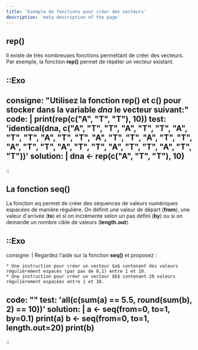 ```yaml
---
title: 'Exemple de fonctions pour créer des vecteurs'
description: 'meta description of the page'
---
```


## rep()

Il existe de très nombreuses fonctions permettant de créer des vecteurs. Par exemple, la fonction **rep()** permet de répéter un vecteur existant.

::Exo
---
consigne: "Utilisez la fonction **rep()** et **c()** pour stocker dans la variable *dna* le vecteur suivant:"
code: |
    print(rep(c("A", "T", "T"), 10))
test: 'identical(dna, c("A", "T", "T", "A", "T", "T", "A", "T", "T", "A", "T", "T", "A", "T", "T", "A", "T", "T", "A", "T", "T", "A", "T", "T", "A", "T", "T", "A", "T", "T"))'
solution: |
    dna <- rep(c("A", "T", "T"), 10)
---
::

## La fonction seq()

La fonction eq permet de créer des séquences de valeurs numériques espacées de manière régulière. On définit une valeur de départ (**from**), une valeur d'arrivée (**to**) et si on incrémente selon un pas défini (**by**) ou si on demande un nombre cible de valeurs (**length.out**).

::Exo
---
consigne: |
    Regardez l'aide sur la fonction **seq()** et proposez :

    * Une instruction pour créer un vecteur $a$ contenant des valeurs régulièrement espacés (par pas de 0,1) entre 1 et 10.
    * Une instruction pour créer un vecteur $b$ contenant 20 valeurs régulièrement espacées entre 1 et 10.
code: ""
test: 'all(c(sum(a) == 5.5, round(sum(b), 2) == 10))'
solution: |
    a <- seq(from=0, to=1, by=0.1)
    print(a)
    b <- seq(from=0, to=1, length.out=20)
    print(b)
---
::

